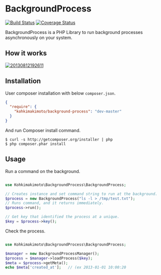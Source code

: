 # BackgroundProcess

[![Build Status](https://travis-ci.org/kohkimakimoto/BackgroundProcess.png)](https://travis-ci.org/kohkimakimoto/BackgroundProcess)
[![Coverage Status](https://coveralls.io/repos/kohkimakimoto/BackgroundProcess/badge.png?branch=master)](https://coveralls.io/r/kohkimakimoto/BackgroundProcess?branch=master)

BackgroundProcess is a PHP Library to run background processes asynchronously on your system.

## How it works

<a href="http://f.hatena.ne.jp/kohkimakimoto/20130812192611"><img src="http://img.f.hatena.ne.jp/images/fotolife/k/kohkimakimoto/20130812/20130812192611.png" alt="20130812192611"></a>

## Installation


User composer installation with below `composer.json`.

``` json
{
  "require": {
    "kohkimakimoto/background-process": "dev-master"
  }
}
```

And run Composer install command.

```
$ curl -s http://getcomposer.org/installer | php
$ php composer.phar install
```

## Usage

Run a command on the background.

```php

use Kohkimakimoto\BackgroundProcess\BackgroundProcess;

// Creates instance and set command string to run at the background.
$process = new BackgroundProcess("ls -l > /tmp/test.txt");
// Runs command, and it returns immediately.
$process->run();

// Get key that identified the process at a unique.
$key = $process->key();

```

Check the process.

```php

use Kohkimakimoto\BackgroundProcess\BackgroundProcess;

$manager = new BackgroundProcessManager();
$process = $manager->loadProcess($key);
$meta = $process->getMeta();
echo $meta['created_at'];   // (ex 2013-01-01 10:00:20
```
